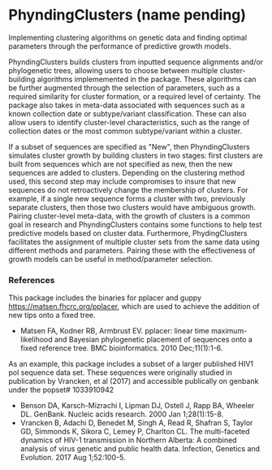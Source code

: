 # PhyndingClusters (name pending)
Implementing clustering algorithms on genetic data and finding optimal parameters through the performance of predictive growth models.

PhyndingClusters builds clusters from inputted sequence alignments and/or phylogenetic trees, allowing users to choose between multiple cluster-building algorithms implememented in the package.
These algorithms can be further augmented through the selection of parameters, such as a required similarity for cluster formation, or a required level of certainty.
The package also takes in meta-data associated with sequences such as a known collection date or subtype/variant classification.
These can also allow users to identify cluster-level characteristics, such as the range of collection dates or the most common subtype/variant within a cluster.

If a subset of sequences are specified as "New", then PhyndingClusters simulates cluster growth by building clusters in two stages: 
first clusters are built from sequences which are not specified as new, then the new sequences are added to clusters. 
Depending on the clustering method used, this second step may include compromises to insure that new sequences do not retroactively change the membership of clusters. 
For example, if a single new sequence forms a cluster with two, previously separate clusters, then those two clusters would have ambiguous growth.
Pairing cluster-level meta-data, with the growth of clusters is a common goal in research and PhyndingClusters contains some functions to help test predictive models based on cluster data.
Furthermore, PhydingClusters facilitates the assignment of multiple cluster sets from the same data using different methods and parameters.
Pairing these with the effectiveness of growth models can be useful in method/parameter selection.

### References
This package includes the binaries for pplacer and guppy https://matsen.fhcrc.org/pplacer, which are used to achieve the addition of new tips onto a fixed tree. 
* Matsen FA, Kodner RB, Armbrust EV. pplacer: linear time maximum-likelihood and Bayesian phylogenetic placement of sequences onto a fixed reference tree. BMC bioinformatics. 2010 Dec;11(1):1-6.

As an example, this package includes a subset of a larger published HIV1 pol sequence data set. These sequences were originally studied in publication by Vrancken, et al (2017) and accessible publically on genbank under the popset# 1033910942
* Benson DA, Karsch-Mizrachi I, Lipman DJ, Ostell J, Rapp BA, Wheeler DL. GenBank. Nucleic acids research. 2000 Jan 1;28(1):15-8.
* Vrancken B, Adachi D, Benedet M, Singh A, Read R, Shafran S, Taylor GD, Simmonds K, Sikora C, Lemey P, Charlton CL. The multi-faceted dynamics of HIV-1 transmission in Northern Alberta: A combined analysis of virus genetic and public health data. Infection, Genetics and Evolution. 2017 Aug 1;52:100-5.
